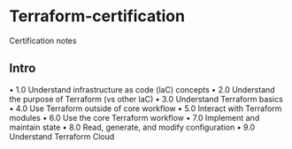 # Terraform-certification
Certification notes

## Intro
• 1.0 Understand infrastructure as code (laC) concepts
• 2.0 Understand the purpose of Terraform (vs other laC)
• 3.0 Understand Terraform basics
• 4.0 Use Terraform outside of core workflow
• 5.0 Interact with Terraform modules
• 6.0 Use the core Terraform workflow
• 7.0 Implement and maintain state
• 8.0 Read, generate, and modify configuration
• 9.0 Understand Terraform Cloud

